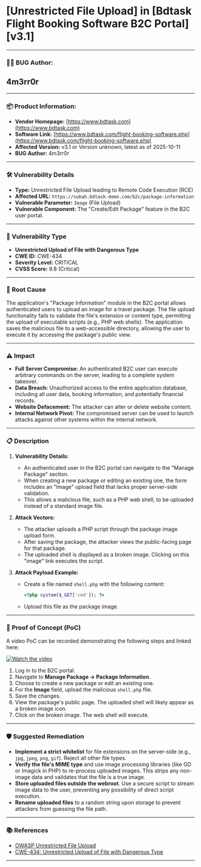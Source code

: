 # [Unrestricted File Upload] in [Bdtask Flight Booking Software B2C Portal] [v3.1]

---

### 👨‍💻 **BUG Author:**

## 4m3rr0r

---

### 📦 **Product Information:**

* **Vendor Homepage:** [https://www.bdtask.com](https://www.bdtask.com)
* **Software Link:** [https://www.bdtask.com/flight-booking-software.php](https://www.bdtask.com/flight-booking-software.php)
* **Affected Version:**  v3.1 or  Version unknown, latest as of 2025-10-11
* **BUG Author:** 4m3rr0r

---

### 🛠 **Vulnerability Details**

* **Type:** Unrestricted File Upload leading to Remote Code Execution (RCE)
* **Affected URL:** `https://subah.bdtask-demo.com/b2c/package-information`
* **Vulnerable Parameter:** `Image` (File Upload)
* **Vulnerable Component:** The "Create/Edit Package" feature in the B2C user portal.

---

### 🧨 **Vulnerability Type**

* **Unrestricted Upload of File with Dangerous Type**
* **CWE ID:** CWE-434
* **Severity Level:** CRITICAL
* **CVSS Score:** 9.8 (Critical)

---

### 🧬 **Root Cause**

The application's "Package Information" module in the B2C portal allows authenticated users to upload an image for a travel package. The file upload functionality fails to validate the file's extension or content type, permitting the upload of executable scripts (e.g., PHP web shells). The application saves the malicious file to a web-accessible directory, allowing the user to execute it by accessing the package's public view.

---

### ⚠️ **Impact**

* **Full Server Compromise:** An authenticated B2C user can execute arbitrary commands on the server, leading to a complete system takeover.
* **Data Breach:** Unauthorized access to the entire application database, including all user data, booking information, and potentially financial records.
* **Website Defacement:** The attacker can alter or delete website content.
* **Internal Network Pivot:** The compromised server can be used to launch attacks against other systems within the internal network.

---

### 📋 **Description**

1.  **Vulnerability Details:**
    * An authenticated user in the B2C portal can navigate to the "Manage Package" section.
    * When creating a new package or editing an existing one, the form includes an "Image" upload field that lacks proper server-side validation.
    * This allows a malicious file, such as a PHP web shell, to be uploaded instead of a standard image file.

2.  **Attack Vectors:**
    * The attacker uploads a PHP script through the package image upload form.
    * After saving the package, the attacker views the public-facing page for that package.
    * The uploaded shell is displayed as a broken image. Clicking on this "image" link executes the script.

3.  **Attack Payload Example:**
    * Create a file named `shell.php` with the following content:
        ```php
        <?php system($_GET['cmd']); ?>
        ```
    * Upload this file as the package image.

---

### 🔬 **Proof of Concept (PoC)**

A video PoC can be recorded demonstrating the following steps and linked here: 

[![Watch the video](https://img.youtube.com/vi/dbhks_hpwFk/0.jpg)](https://youtu.be/dbhks_hpwFk)


1.  Log in to the B2C portal.
2.  Navigate to **Manage Package -> Package Information**.
3.  Choose to create a new package or edit an existing one.
4.  For the **Image** field, upload the malicious `shell.php` file.
5.  Save the changes.
6.  View the package's public page. The uploaded shell will likely appear as a broken image icon.
7.  Click on the broken image. The web shell will execute.


---

### 🛡 **Suggested Remediation**

* **Implement a strict whitelist** for file extensions on the server-side (e.g., `jpg`, `jpeg`, `png`, `gif`). Reject all other file types.
* **Verify the file's MIME type** and use image processing libraries (like GD or Imagick in PHP) to re-process uploaded images. This strips any non-image data and validates that the file is a true image.
* **Store uploaded files outside the webroot**. Use a secure script to stream image data to the user, preventing any possibility of direct script execution.
* **Rename uploaded files** to a random string upon storage to prevent attackers from guessing the file path.


---

### 📚 **References**

* [OWASP Unrestricted File Upload](https://owasp.org/www-community/vulnerabilities/Unrestricted_File_Upload)
* [CWE-434: Unrestricted Upload of File with Dangerous Type](https://cwe.mitre.org/data/definitions/434.html)

---
